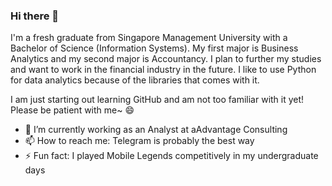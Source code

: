### Hi there 👋
I'm a fresh graduate from Singapore Management University with a Bachelor of Science (Information Systems). My first major is Business Analytics and my second major is Accountancy. I plan to further my studies and want to work in the financial industry in the future.
I like to use Python for data analytics because of the libraries that comes with it. 

I am just starting out learning GitHub and am not too familiar with it yet! Please be patient with me~ 😄

- 🔭 I’m currently working as an Analyst at aAdvantage Consulting
- 📫 How to reach me: Telegram is probably the best way
- ⚡ Fun fact: I played Mobile Legends competitively in my undergraduate days

<!--
**Sherry-Tao/Sherry-Tao** is a ✨ _special_ ✨ repository because its `README.md` (this file) appears on your GitHub profile.

Here are some ideas to get you started:

- 🔭 I’m currently working on ...
- 🌱 I’m currently learning ...
- 👯 I’m looking to collaborate on ...
- 🤔 I’m looking for help with ...
- 💬 Ask me about ...
- 📫 How to reach me: ...
- 😄 Pronouns: ...
- ⚡ Fun fact: ...
-->
